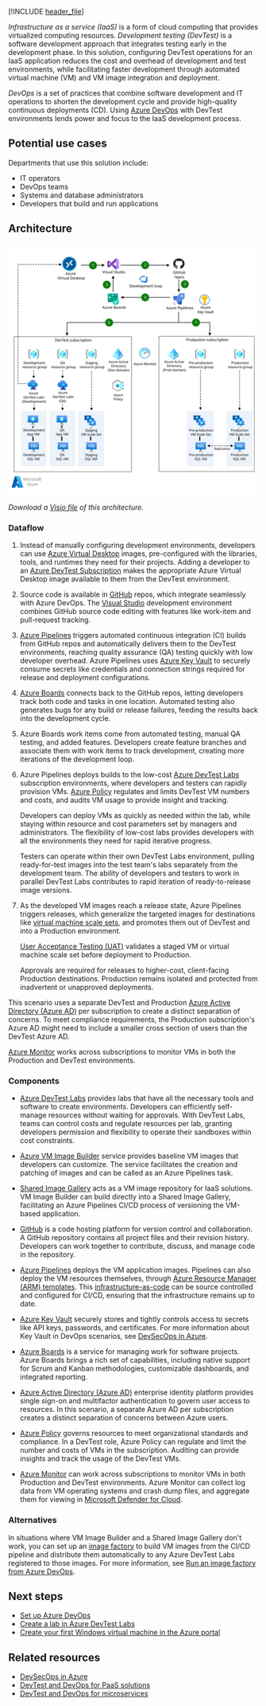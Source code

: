 [!INCLUDE [header_file](../../../includes/sol-idea-header.md)]

*Infrastructure as a service (IaaS)* is a form of cloud computing that provides virtualized computing resources. *Development testing (DevTest)* is a software development approach that integrates testing early in the development phase. In this solution, configuring DevTest operations for an IaaS application reduces the cost and overhead of development and test environments, while facilitating faster development through automated virtual machine (VM) and VM image integration and deployment.

*DevOps* is a set of practices that combine software development and IT operations to shorten the development cycle and provide high-quality continuous deployments (CD). Using [Azure DevOps](https://azure.microsoft.com/services/devops) with DevTest environments lends power and focus to the IaaS development process.

## Potential use cases

Departments that use this solution include:

- IT operators
- DevOps teams
- Systems and database administrators
- Developers that build and run applications

## Architecture

![Diagram showing the configuration of DevTest and DevOps for an IaaS application.](../media/dev-test-iaas.svg)

*Download a [Visio file](https://arch-center.azureedge.net/dev-test-iaas.vsdx) of this architecture.*

### Dataflow

1. Instead of manually configuring development environments, developers can use [Azure Virtual Desktop](https://azure.microsoft.com/services/virtual-desktop) images, pre-configured with the libraries, tools, and runtimes they need for their projects. Adding a developer to an [Azure DevTest Subscription](https://azure.microsoft.com/pricing/dev-test) makes the appropriate Azure Virtual Desktop image available to them from the DevTest environment.

1. Source code is available in [GitHub](https://azure.microsoft.com/products/github/) repos, which integrate seamlessly with Azure DevOps. The [Visual Studio](https://visualstudio.microsoft.com) development environment combines GitHub source code editing with features like work-item and pull-request tracking.

1. [Azure Pipelines](/azure/devops/pipelines/get-started/pipelines-get-started) triggers automated continuous integration (CI) builds from GitHub repos and automatically delivers them to the DevTest environments, reaching quality assurance (QA) testing quickly with low developer overhead. Azure Pipelines uses [Azure Key Vault](/azure/devops/pipelines/release/azure-key-vault) to securely consume secrets like credentials and connection strings required for release and deployment configurations.

1. [Azure Boards](https://azure.microsoft.com/services/devops/boards) connects back to the GitHub repos, letting developers track both code and tasks in one location. Automated testing also generates bugs for any build or release failures, feeding the results back into the development cycle.

1. Azure Boards work items come from automated testing, manual QA testing, and added features. Developers create feature branches and associate them with work items to track development, creating more iterations of the development loop.

1. Azure Pipelines deploys builds to the low-cost [Azure DevTest Labs](https://azure.microsoft.com/pricing/dev-test) subscription environments, where developers and testers can rapidly provision VMs. [Azure Policy](/azure/governance/policy/concepts/recommended-policies) regulates and limits DevTest VM numbers and costs, and audits VM usage to provide insight and tracking.

   Developers can deploy VMs as quickly as needed within the lab, while staying within resource and cost parameters set by managers and administrators. The flexibility of low-cost labs provides developers with all the environments they need for rapid iterative progress.

   Testers can operate within their own DevTest Labs environment, pulling ready-for-test images into the test team's labs separately from the development team. The ability of developers and testers to work in parallel DevTest Labs contributes to rapid iteration of ready-to-release image versions.

1. As the developed VM images reach a release state, Azure Pipelines triggers releases, which generalize the targeted images for destinations like [virtual machine scale sets](https://azure.microsoft.com/services/virtual-machine-scale-sets), and promotes them out of DevTest and into a Production environment.

   [User Acceptance Testing (UAT)](https://wikipedia.org/wiki/Acceptance_testing#User_acceptance_testing) validates a staged VM or virtual machine scale set before deployment to Production.

   Approvals are required for releases to higher-cost, client-facing Production destinations. Production remains isolated and protected from inadvertent or unapproved deployments.

This scenario uses a separate DevTest and Production [Azure Active Directory (Azure AD)](https://azure.microsoft.com/services/active-directory) per subscription to create a distinct separation of concerns. To meet compliance requirements, the Production subscription's Azure AD might need to include a smaller cross section of users than the DevTest Azure AD.

[Azure Monitor](/azure/devtest-labs/security-baseline) works across subscriptions to monitor VMs in both the Production and DevTest environments.

### Components

- [Azure DevTest Labs](https://azure.microsoft.com/services/devtest-lab) provides labs that have all the necessary tools and software to create environments. Developers can efficiently self-manage resources without waiting for approvals. With DevTest Labs, teams can control costs and regulate resources per lab, granting developers permission and flexibility to operate their sandboxes within cost constraints.

- [Azure VM Image Builder](/azure/virtual-machines/windows/image-builder-overview) service provides baseline VM images that developers can customize. The service facilitates the creation and patching of images and can be called as an Azure Pipelines task.

- [Shared Image Gallery](/azure/virtual-machines/windows/shared-image-galleries) acts as a VM image repository for IaaS solutions. VM Image Builder can build directly into a Shared Image Gallery, facilitating an Azure Pipelines CI/CD process of versioning the VM-based application.

- [GitHub](https://docs.github.com/github/creating-cloning-and-archiving-repositories/about-repositories) is a code hosting platform for version control and collaboration. A GitHub repository contains all project files and their revision history. Developers can work together to contribute, discuss, and manage code in the repository.

- [Azure Pipelines](https://azure.microsoft.com/services/devops/pipelines) deploys the VM application images. Pipelines can also deploy the VM resources themselves, through [Azure Resource Manager (ARM) templates](/azure/azure-resource-manager/templates/overview). This [infrastructure-as-code](/devops/deliver/what-is-infrastructure-as-code) can be source controlled and configured for CI/CD, ensuring that the infrastructure remains up to date.

- [Azure Key Vault](/azure/key-vault/general/basic-concepts) securely stores and tightly controls access to secrets like API keys, passwords, and certificates. For more information about Key Vault in DevOps scenarios, see [DevSecOps in Azure](devsecops-in-azure.yml).

- [Azure Boards](https://azure.microsoft.com/services/devops/boards) is a service for managing work for software projects. Azure Boards brings a rich set of capabilities, including native support for Scrum and Kanban methodologies, customizable dashboards, and integrated reporting.

- [Azure Active Directory (Azure AD)](/azure/active-directory/fundamentals/active-directory-whatis) enterprise identity platform provides single sign-on and multifactor authentication to govern user access to resources. In this scenario, a separate Azure AD per subscription creates a distinct separation of concerns between Azure users.

- [Azure Policy](https://azure.microsoft.com/services/azure-policy) governs resources to meet organizational standards and compliance. In a DevTest role, Azure Policy can regulate and limit the number and costs of VMs in the subscription. Auditing can provide insights and track the usage of the DevTest VMs.

- [Azure Monitor](/azure/devtest-labs/security-baseline) can work across subscriptions to monitor VMs in both Production and DevTest environments. Azure Monitor can collect log data from VM operating systems and crash dump files, and aggregate them for viewing in [Microsoft Defender for Cloud](/azure/security-center/security-center-enable-data-collection).

### Alternatives

In situations where VM Image Builder and a Shared Image Gallery don't work, you can set up an [image factory](/azure/devtest-labs/image-factory-create) to build VM images from the CI/CD pipeline and distribute them automatically to any Azure DevTest Labs registered to those images. For more information, see [Run an image factory from Azure DevOps](/azure/devtest-labs/image-factory-set-up-devops-lab).

## Next steps

- [Set up Azure DevOps](/azure/devops/get-started)
- [Create a lab in Azure DevTest Labs](/azure/lab-services/tutorial-create-custom-lab)
- [Create your first Windows virtual machine in the Azure portal](/azure/virtual-machines/windows/quick-create-portal)

## Related resources

- [DevSecOps in Azure](./devsecops-in-azure.yml)
- [DevTest and DevOps for PaaS solutions](dev-test-paas.yml)
- [DevTest and DevOps for microservices](dev-test-microservice.yml)
